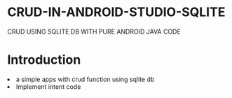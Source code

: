 # CRUD-IN-ANDROID-STUDIO-SQLITE
CRUD USING SQLITE DB WITH PURE ANDROID JAVA CODE

# Introduction

<li>a simple apps with crud function using sqlite db</li>
<li>Implement intent code</li>
